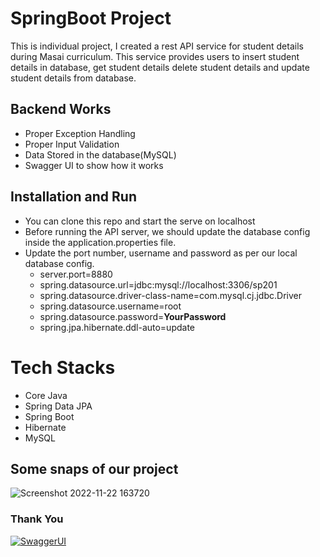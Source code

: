 # SpringBoot Project

This is individual project, I created a rest API service for student details during Masai curriculum. This service provides users to insert student details in database, get student details delete student details and update student details from database.



## Backend Works
-  Proper Exception Handling
-  Proper Input Validation
-  Data Stored in the database(MySQL)
-  Swagger UI to show how it works


## Installation and Run
-  You can clone this repo and start the serve on localhost
-   Before running the API server, we should update the database config inside the application.properties file.
-   Update the port number, username and password as per our local database config.
    -   server.port=8880
    -   spring.datasource.url=jdbc:mysql://localhost:3306/sp201
    -   spring.datasource.driver-class-name=com.mysql.cj.jdbc.Driver
    -   spring.datasource.username=root
    -   spring.datasource.password=**YourPassword**
    -   spring.jpa.hibernate.ddl-auto=update

# Tech Stacks

-   Core Java
-   Spring Data JPA
-   Spring Boot
-   Hibernate
-   MySQL



## Some snaps of our project

![Screenshot 2022-11-22 163720](https://user-images.githubusercontent.com/101580788/203573724-5f2668c4-24cf-496b-940a-45d4939b8eb2.jpg)


### Thank You
[![SwaggerUI](https://64.media.tumblr.com/d0635fa4e4bf417b33f24bd481c21f88/tumblr_ppcabrYCWy1ue08b9o1_540.gif)](https://64.media.tumblr.com/d0635fa4e4bf417b33f24bd481c21f88/tumblr_ppcabrYCWy1ue08b9o1_540.gif)
